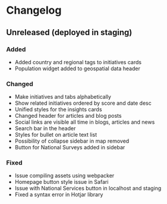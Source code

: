 # Changelog

## Unreleased (deployed in staging)

### Added

- Added country and regional tags to initiatives cards
- Population widget added to geospatial data header

### Changed

- Make initiatives and tabs alphabetically
- Show related initiatives ordered by score and date desc
- Unified styles for the insights cards
- Changed header for articles and blog posts
- Social links are visible all time in blogs, articles and news
- Search bar in the header
- Styles for bullet on article text list
- Possibility of collapse sidebar in map removed
- Button for National Surveys added in sidebar

### Fixed

- Issue compiling assets using webpacker
- Homepage button style issue in Safari
- Issue with National Services button in localhost and staging
- Fixed a syntax error in Hotjar library

